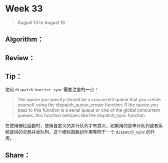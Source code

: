 # Week 33

> August 13 to August 19

## Algorithm：

## Review：

## Tip：

使用 `dispatch_barrier_sync` 需要注意的一点：

> The queue you specify should be a concurrent queue that you create yourself using the dispatch_queue_create function. If the queue you pass to this function is a serial queue or one of the global concurrent queues, this function behaves like the dispatch_sync function.

在使用栅栏函数时，使用自定义的并行队列才有意义，如果用的是串行队列或者系统提供的全局并发队列，这个栅栏函数的作用等同于一个 `dispatch_sync` 的作用。

## Share：
